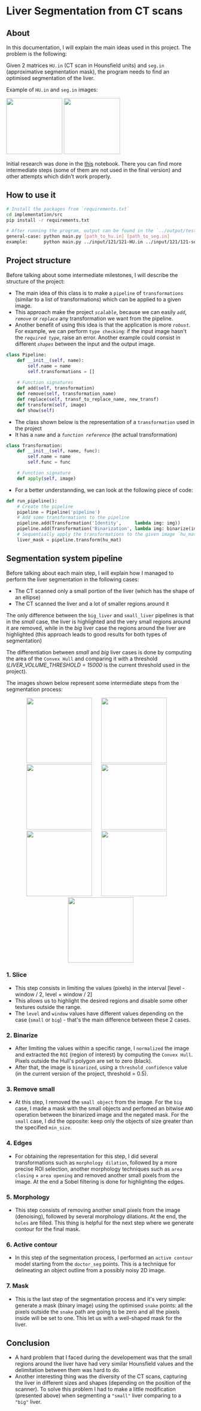 # Liver Segmentation from CT scans


## About
In this documentation, I will explain the main ideas used in this project. The problem is the following:

Given 2 matrices `HU.in` (CT scan in Hounsfield units) and `seg.in` (approximative segmentation mask), the program needs to find an optimised segmentation of the liver.

Example of `HU.in` and `seg.in` images:
<div>
    <img src="documentation/121-HU.png"  width="150"/>
    <img src="documentation/121-seg.png" width="150"/>
</div>

Initial research was done in the [this](liver_seg_research.ipynb) notebook. There you can find more intermediate steps (some of them are not used in the final version) and other attempts which didn't work properly.


## How to use it
```bash
# Install the packages from `requirements.txt`
cd implementation/src
pip install -r requirements.txt

# After running the program, output can be found in the `../output/testcase_id/` directory
general-case: python main.py [path_to_hu.in] [path_to_seg.in] 
example:      python main.py ../input/121/121-HU.in ../input/121/121-seg.in
```


## Project structure

Before talking about some intermediate milestones, I will describe the structure of the project:

- The main idea of this class is to make a `pipeline` of `transformations` (similar to a list of transformations) which can be applied to a given image.
- This approach make the project *`scalable`*, because we can easily *`add`*, *`remove`* or *`replace`* any transformation we want from the pipeline.
- Another benefit of using this idea is that the application is more *`robust`*. For example, we can perform `type checking`: if the input image hasn't the *`required type`*, raise an error. Another example could consist in different *`shapes`* between the input and the output image.

```python
class Pipeline:
    def __init__(self, name):
        self.name = name
        self.transformations = []
    
    # Function signatures
    def add(self, transformation)
    def remove(self, transformation_name)
    def replace(self, transf_to_replace_name, new_transf)
    def transform(self, image)
    def show(self)
```

- The class shown below is the representation of a `transformation` used in the project
- It has a *`name`* and a *`function reference`* (the actual transformation)  

```python
class Transformation:
    def __init__(self, name, func):
        self.name = name
        self.func = func

    # Function signature
    def apply(self, image)
```

- For a better understannding, we can look at the following piece of code:

```python
def run_pipeline():
    # Create the pipeline
    pipeline = Pipeline('pipeline')
    # Add some transformations to the pipeline
    pipeline.add(Transformation('Identity',     lambda img: img))
    pipeline.add(Transformation('Binarization', lambda img: binarize(img)))
    # Sequentially apply the transformations to the given image `hu_mat`
    liver_mask = pipeline.transform(hu_mat)
```

## Segmentation system pipeline

Before talking about each main step, I will explain how I managed to perform the liver segmentation in the following cases:

- The CT scanned only a small portion of the liver (which has the shape of an ellipse)
- The CT scanned the liver and a lot of smaller regions around it

The only difference between the `big_liver` and `small_liver` pipelines is that in the *small* case, the liver is highlighted and the very small regions around it are removed, while in the *big* liver case the regions around the liver are highlighted (this approach leads to good results for both types of segmentation)

The differentiation between *small* and *big* liver cases is done by computing the area of the `Convex Hull` and comparing it with a threshold (*LIVER_VOLUME_THRESHOLD = 15000* is the current threshold used in the project).


The images shown below represent some intermediate steps from the segmentation process:

<div align="center">
    <img src="documentation/1.png"     width="175"/>
    <img src="documentation/arrow.png" width="17"/>
    <img src="documentation/2.png"     width="175"/>
    <img src="documentation/arrow.png" width="17"/>
    <img src="documentation/3.png"     width="175"/>
    <img src="documentation/arrow.png" width="17"/>
    <img src="documentation/4.png"     width="175"/>
    <img src="documentation/arrow.png" width="17"/>
    <img src="documentation/5.png"     width="175"/>
    <img src="documentation/arrow.png" width="17"/>    
    <img src="documentation/6.png"     width="175"/>
    <img src="documentation/arrow.png" width="17"/>    
    <img src="documentation/7.png"     width="175"/>
</div>


### 1. **Slice**
- This step consists in limiting the values (pixels) in the interval [level - window / 2, level + window / 2]
- This allows us to highlight the desired regions and disable some other textures outside the range.
- The `level` and `window` values have different values depending on the case (`small` or `big`) - that's the main difference between these 2 cases.

### 2. **Binarize**
- After limiting the values within a specific range, I `normalized` the image and extracted the `ROI` (region of interest) by computing the `Convex Hull`. Pixels outside the Hull's polygon are set to zero (black).
- After that, the image is `binarized`, using a `threshold_confidence` value (in the current version of the project, threshold = 0.5).

### 3. **Remove small**
- At this step, I removed the `small object` from the image. For the `big` case, I made a mask with the small objects and perfomed an bitwise `AND` operation between the binarized image and the negated mask. For the `small` case, I did the opposite: keep only the objects of size greater than the specified `min_size`.

### 4. **Edges**
- For obtaining the representation for this step, I did several transformations such as `morphology dilation`, followed by a more precise ROI selection, another morphology techniques such as `area closing` + `area opening` and removed another small pixels from the image. At the end a Sobel filtering is done for highlighting the edges. 

### 5. **Morphology**
- This step consists of removing another small pixels from the image (denoising), followed by several morphology dilations. At the end, the `holes` are filled. This thing is helpful for the next step where we generate contour for the final mask.

### 6. **Active contour**
- In this step of the segmentation process, I performed an `active contour` model starting from the `doctor_seg` points. This is a technique for delineating an object outline from a possibly noisy 2D image.

### 7. **Mask**
- This is the last step of the segmentation process and it's very simple: generate a mask (binary image) using the optimised `snake` points: all the pixels outside the `snake` path are going to be zero and all the pixels inside will be set to one. This let us with a well-shaped mask for the liver.

## Conclusion

- A hard problem that I faced during the developement was that the small regions around the liver have had very similar Hounsfield values and the delimitation between them was hard to do.
- Another interesting thing was the diversity of the CT scans, capturing the liver in different sizes and shapes (depending on the position of the scanner). To solve this problem I had to make a little modification (presented above) when segmenting a `"small"` liver comparing to a `"big"` liver.

